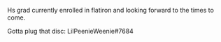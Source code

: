 Hs grad currently enrolled in flatiron and looking forward to the times to come.


Gotta plug that disc: LilPeenieWeenie#7684
